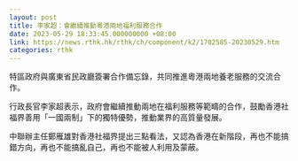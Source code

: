 ```yaml
---
layout: post
title: 李家超：會繼續推動粵港兩地福利服務合作
date: 2023-05-29 18:33:45.000000000 +08:00
link: https://news.rthk.hk/rthk/ch/component/k2/1702585-20230529.htm
categories: rthk
---
```


特區政府與廣東省民政廳簽署合作備忘錄，共同推進粵港兩地養老服務的交流合作。

行政長官李家超表示，政府會繼續推動兩地在福利服務等範疇的合作，鼓勵香港社福界善用「一國兩制」下的獨特優勢，推動業界的高質量發展。

中聯辦主任鄭雁雄對香港社福界提出三點看法，又認為香港在新階段，再也不能搞錯方向，再也不能搞亂自己，再也不能被人利用及蒙蔽。

